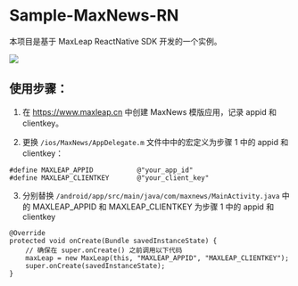 # Sample-MaxNews-RN

本项目是基于 MaxLeap ReactNative SDK 开发的一个实例。

![](./MaxNews.gif)

## 使用步骤：

1. 在 https://www.maxleap.cn 中创建 MaxNews 模版应用，记录 appid 和 clientkey。

2. 更换 `/ios/MaxNews/AppDelegate.m` 文件中中的宏定义为步骤 1 中的 appid 和 clientkey：

```objc
#define MAXLEAP_APPID           @"your_app_id"
#define MAXLEAP_CLIENTKEY       @"your_client_key"
```

3. 分别替换 `/android/app/src/main/java/com/maxnews/MainActivity.java` 中的 MAXLEAP_APPID 和 MAXLEAP_CLIENTKEY 为步骤 1 中的 appid 和 clientkey

```
@Override
protected void onCreate(Bundle savedInstanceState) {
    // 确保在 super.onCreate() 之前调用以下代码
    maxLeap = new MaxLeap(this, "MAXLEAP_APPID", "MAXLEAP_CLIENTKEY");
    super.onCreate(savedInstanceState);
}
```
